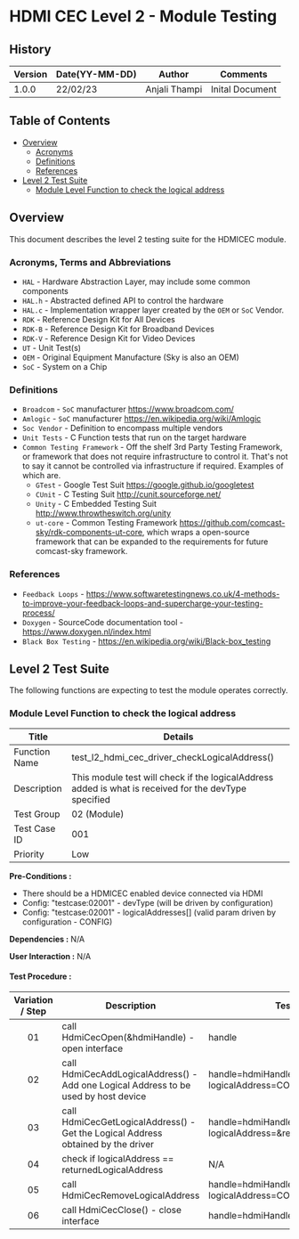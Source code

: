 # HDMI CEC Level 2 - Module Testing
## History

| Version | Date(YY-MM-DD) | Author |Comments |
| -------| ----- | ----- | ----- |
| 1.0.0 | 22/02/23 | Anjali Thampi| Inital Document |

## Table of Contents

- [Overview](#overview)
  - [Acronyms](#acronyms)
  - [Definitions](#definitions)
  - [References](#references)
- [Level 2 Test Suite](#level-2-test-suite)
  - [Module Level Function to check the logical address](#module-level-function-to-check-the-logical-address)
 
## Overview

This document describes the level 2 testing suite for the HDMICEC module.

### Acronyms, Terms and Abbreviations

- `HAL` \- Hardware Abstraction Layer, may include some common components
- `HAL.h`  \- Abstracted defined API to control the hardware
- `HAL.c`  \- Implementation wrapper layer created by the `OEM` or `SoC` Vendor.
- `RDK`  \- Reference Design Kit for All Devices
- `RDK-B`  \- Reference Design Kit for Broadband Devices
- `RDK-V`  \- Reference Design Kit for Video Devices
- `UT`  \- Unit Test(s)
- `OEM`  \- Original Equipment Manufacture (Sky is also an OEM)
- `SoC`  \- System on a Chip

### Definitions

- `Broadcom` \- `SoC` manufacturer <https://www.broadcom.com/>
- `Amlogic` \- `SoC` manufacturer <https://en.wikipedia.org/wiki/Amlogic>
- `Soc Vendor` \- Definition to encompass multiple vendors
- `Unit Tests` \- C Function tests that run on the target hardware
- `Common Testing Framework` \- Off the shelf 3rd Party Testing Framework, or framework that does not require infrastructure to control it. That's not to say it cannot be controlled via infrastructure if required. Examples of which are.
  - `GTest` \- Google Test Suit <https://google.github.io/googletest>
  - `CUnit` \- C Testing Suit <http://cunit.sourceforge.net/>
  - `Unity` \- C Embedded Testing Suit <http://www.throwtheswitch.org/unity>
  - `ut-core` \- Common Testing Framework <https://github.com/comcast-sky/rdk-components-ut-core>, which wraps a open-source framework that can be expanded to the requirements for future comcast-sky framework.

### References

- `Feedback Loops` \- <https://www.softwaretestingnews.co.uk/4-methods-to-improve-your-feedback-loops-and-supercharge-your-testing-process/>
- `Doxygen` \- SourceCode documentation tool - <https://www.doxygen.nl/index.html>
- `Black Box Testing` \- <https://en.wikipedia.org/wiki/Black-box_testing>

## Level 2 Test Suite

The following functions are expecting to test the module operates correctly.

### Module Level Function to check the logical address

|Title|Details|
|--|--|
|Function Name|test_l2_hdmi_cec_driver_checkLogicalAddress()|
|Description|This module test will check if the logicalAddress added is what is received for the devType specified|
|Test Group|02 (Module)|
|Test Case ID|001|
|Priority|Low|

**Pre-Conditions :**
-  There should be a HDMICEC enabled device connected via HDMI
- Config: "testcase:02001" - devType (will be driven by configuration)
- Config: "testcase:02001" - logicalAddresses[] (valid param driven by configuration - CONFIG)

**Dependencies :** N/A

**User Interaction :** N/A

#### Test Procedure :

|  Variation / Step | Description | Test Data | Expected Result | Notes|
| :--: | --------- | ---------- | -------------- | ----- |
| 01 | call HdmiCecOpen(&hdmiHandle) - open interface | handle | HDMI_CEC_IO_SUCCESS| Should Pass |
| 02 | call HdmiCecAddLogicalAddress() - Add one Logical Address to be used by host device  | handle=hdmiHandle, logicalAddress=CONFIG  | HDMI_CEC_IO_SUCCESS| Should Pass |
| 03 | call HdmiCecGetLogicalAddress() - Get the Logical Address obtained by the driver  | handle=hdmiHandle, devType=CONFIG logicalAddress=&returnedLogicalAddress  | HDMI_CEC_IO_SUCCESS| Should Pass |
| 04 | check if logicalAddress == returnedLogicalAddress | N/A | Values should match | Should Pass |
| 05 | call HdmiCecRemoveLogicalAddress  | handle=hdmiHandle logicalAddress=CONFIG  | HDMI_CEC_IO_SUCCESS| Should Pass |
| 06 |call HdmiCecClose() - close interface | handle=hdmiHandle | HDMI_CEC_IO_SUCCESS| Should Pass |